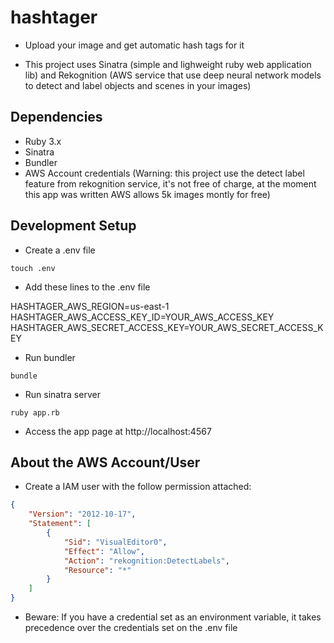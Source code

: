 # hashtager

- Upload your image and get automatic hash tags for it

- This project uses Sinatra (simple and lighweight ruby web application lib) and Rekognition (AWS service that use deep neural network models to detect and label objects and scenes in your images)


## Dependencies

- Ruby 3.x
- Sinatra
- Bundler
- AWS Account credentials (Warning: this project use the detect label feature from rekognition service, it's not free of charge, at the moment this app was written AWS allows 5k images montly for free)

  

## Development Setup

- Create a .env file

`touch .env`

- Add these lines to the .env file

HASHTAGER_AWS_REGION=us-east-1\
HASHTAGER_AWS_ACCESS_KEY_ID=YOUR_AWS_ACCESS_KEY\
HASHTAGER_AWS_SECRET_ACCESS_KEY=YOUR_AWS_SECRET_ACCESS_KEY

- Run bundler

`bundle`

- Run sinatra server

`ruby app.rb`

- Access the app page at http://localhost:4567

  

## About the AWS Account/User

- Create a IAM user with the follow permission attached:

```json
{
	"Version": "2012-10-17",
	"Statement": [
		{
			"Sid": "VisualEditor0",
			"Effect": "Allow",
			"Action": "rekognition:DetectLabels",
			"Resource": "*"
		}
	]
}
```

- Beware: If you have a credential set as an environment variable, it takes precedence over the credentials set on the .env file
